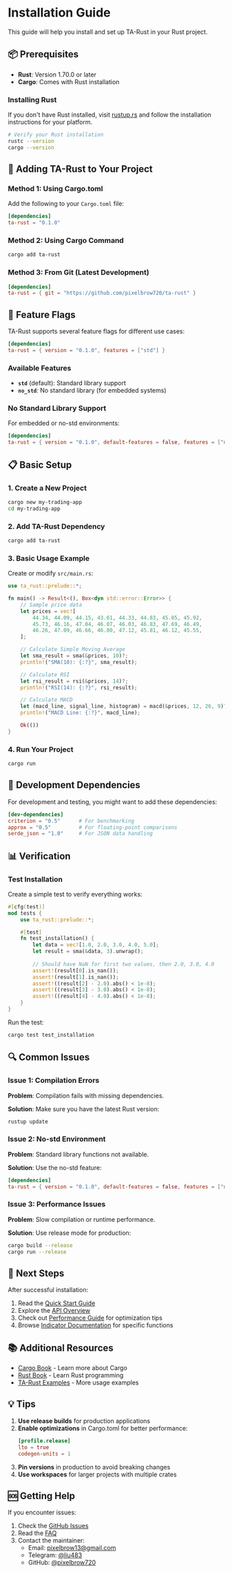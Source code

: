 # Installation Guide

This guide will help you install and set up TA-Rust in your Rust project.

## 📦 Prerequisites

- **Rust**: Version 1.70.0 or later
- **Cargo**: Comes with Rust installation

### Installing Rust

If you don't have Rust installed, visit [rustup.rs](https://rustup.rs/) and follow the installation instructions for your platform.

```bash
# Verify your Rust installation
rustc --version
cargo --version
```

## 🚀 Adding TA-Rust to Your Project

### Method 1: Using Cargo.toml

Add the following to your `Cargo.toml` file:

```toml
[dependencies]
ta-rust = "0.1.0"
```

### Method 2: Using Cargo Command

```bash
cargo add ta-rust
```

### Method 3: From Git (Latest Development)

```toml
[dependencies]
ta-rust = { git = "https://github.com/pixelbrow720/ta-rust" }
```

## 🔧 Feature Flags

TA-Rust supports several feature flags for different use cases:

```toml
[dependencies]
ta-rust = { version = "0.1.0", features = ["std"] }
```

### Available Features

- **`std`** (default): Standard library support
- **`no_std`**: No standard library (for embedded systems)

### No Standard Library Support

For embedded or no-std environments:

```toml
[dependencies]
ta-rust = { version = "0.1.0", default-features = false, features = ["no_std"] }
```

## 📋 Basic Setup

### 1. Create a New Project

```bash
cargo new my-trading-app
cd my-trading-app
```

### 2. Add TA-Rust Dependency

```bash
cargo add ta-rust
```

### 3. Basic Usage Example

Create or modify `src/main.rs`:

```rust
use ta_rust::prelude::*;

fn main() -> Result<(), Box<dyn std::error::Error>> {
    // Sample price data
    let prices = vec![
        44.34, 44.09, 44.15, 43.61, 44.33, 44.83, 45.85, 45.92,
        45.73, 46.16, 47.04, 46.07, 46.03, 46.83, 47.69, 46.49,
        46.26, 47.09, 46.66, 46.80, 47.12, 45.81, 46.12, 45.55,
    ];

    // Calculate Simple Moving Average
    let sma_result = sma(&prices, 10)?;
    println!("SMA(10): {:?}", sma_result);

    // Calculate RSI
    let rsi_result = rsi(&prices, 14)?;
    println!("RSI(14): {:?}", rsi_result);

    // Calculate MACD
    let (macd_line, signal_line, histogram) = macd(&prices, 12, 26, 9)?;
    println!("MACD Line: {:?}", macd_line);

    Ok(())
}
```

### 4. Run Your Project

```bash
cargo run
```

## 🧪 Development Dependencies

For development and testing, you might want to add these dependencies:

```toml
[dev-dependencies]
criterion = "0.5"      # For benchmarking
approx = "0.5"         # For floating-point comparisons
serde_json = "1.0"     # For JSON data handling
```

## 📊 Verification

### Test Installation

Create a simple test to verify everything works:

```rust
#[cfg(test)]
mod tests {
    use ta_rust::prelude::*;

    #[test]
    fn test_installation() {
        let data = vec![1.0, 2.0, 3.0, 4.0, 5.0];
        let result = sma(&data, 3).unwrap();
        
        // Should have NaN for first two values, then 2.0, 3.0, 4.0
        assert!(result[0].is_nan());
        assert!(result[1].is_nan());
        assert!((result[2] - 2.0).abs() < 1e-8);
        assert!((result[3] - 3.0).abs() < 1e-8);
        assert!((result[4] - 4.0).abs() < 1e-8);
    }
}
```

Run the test:

```bash
cargo test test_installation
```

## 🔍 Common Issues

### Issue 1: Compilation Errors

**Problem**: Compilation fails with missing dependencies.

**Solution**: Make sure you have the latest Rust version:
```bash
rustup update
```

### Issue 2: No-std Environment

**Problem**: Standard library functions not available.

**Solution**: Use the no-std feature:
```toml
[dependencies]
ta-rust = { version = "0.1.0", default-features = false, features = ["no_std"] }
```

### Issue 3: Performance Issues

**Problem**: Slow compilation or runtime performance.

**Solution**: Use release mode for production:
```bash
cargo build --release
cargo run --release
```

## 🚀 Next Steps

After successful installation:

1. Read the [Quick Start Guide](quick-start.md)
2. Explore the [API Overview](api-overview.md)
3. Check out [Performance Guide](performance.md) for optimization tips
4. Browse [Indicator Documentation](indicators/) for specific functions

## 📚 Additional Resources

- [Cargo Book](https://doc.rust-lang.org/cargo/) - Learn more about Cargo
- [Rust Book](https://doc.rust-lang.org/book/) - Learn Rust programming
- [TA-Rust Examples](https://github.com/pixelbrow720/ta-rust/tree/main/examples) - More usage examples

## 💡 Tips

1. **Use release builds** for production applications
2. **Enable optimizations** in Cargo.toml for better performance:
   ```toml
   [profile.release]
   lto = true
   codegen-units = 1
   ```
3. **Pin versions** in production to avoid breaking changes
4. **Use workspaces** for larger projects with multiple crates

## 🆘 Getting Help

If you encounter issues:

1. Check the [GitHub Issues](https://github.com/pixelbrow720/ta-rust/issues)
2. Read the [FAQ](faq.md)
3. Contact the maintainer:
   - Email: pixelbrow13@gmail.com
   - Telegram: [@liu483](https://t.me/liu483)
   - GitHub: [@pixelbrow720](https://github.com/pixelbrow720)